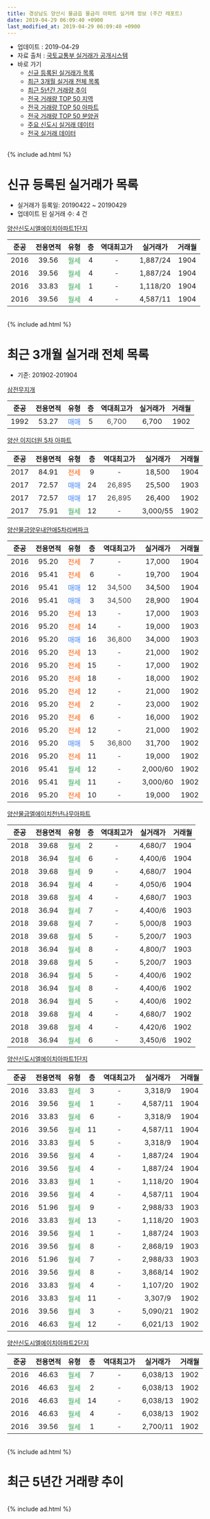 ```yaml
---
title: 경상남도 양산시 물금읍 물금리 아파트 실거래 정보 (주간 레포트)
date: 2019-04-29 06:09:40 +0900
last_modified_at: 2019-04-29 06:09:40 +0900
---
```


* 업데이트 : 2019-04-29
* 자료 출처 : [국토교통부 실거래가 공개시스템](http://rt.molit.go.kr)
* 바로 가기
    * [신규 등록된 실거래가 목록](#신규-등록된-실거래가-목록)
    * [최근 3개월 실거래 전체 목록](#최근-3개월-실거래-전체-목록)
    * [최근 5년간 거래량 추이](#최근-5년간-거래량-추이)
    * [전국 거래량 TOP 50 지역](https://inasie.github.io/apt-trade-info/최근-3개월-전국에서-가장-거래가-많이-발생한-지역)
    * [전국 거래량 TOP 50 아파트](https://inasie.github.io/apt-trade-info/최근-3개월-전국에서-가장-거래가-많이-발생한-아파트)
    * [전국 거래량 TOP 50 분양권](https://inasie.github.io/apt-trade-info/최근-3개월-전국에서-가장-거래가-많이-발생한-분양권)
    * [주요 신도시 실거래 데이터](https://inasie.github.io/apt-trade-info/주요-신도시)
    * [전국 실거래 데이터](https://inasie.github.io/apt-trade-info/전국)
<br>
{% include ad.html %}
<br>

# 신규 등록된 실거래가 목록
* 실거래가 등록일: 20190422 ~ 20190429
* 업데이트 된 실거래 수: 4 건


[양산신도시엘에이치아파트1단지](https://search.naver.com/search.naver?query=%EA%B2%BD%EC%83%81%EB%82%A8%EB%8F%84+%EC%96%91%EC%82%B0%EC%8B%9C+%EB%AC%BC%EA%B8%88%EC%9D%8D+%EB%AC%BC%EA%B8%88%EB%A6%AC+%EC%96%91%EC%82%B0%EC%8B%A0%EB%8F%84%EC%8B%9C%EC%97%98%EC%97%90%EC%9D%B4%EC%B9%98%EC%95%84%ED%8C%8C%ED%8A%B81%EB%8B%A8%EC%A7%80)

|준공|전용면적|유형|층|역대최고가|실거래가|거래월|
|:---:|:---:|:---:|:---:|:---:|:---:|:---:|
|2016|39.56|<span style="color:#34a853">월세</span>|4|<span style="color:#444444">-</span>|1,887/24|1904|
|2016|39.56|<span style="color:#34a853">월세</span>|4|<span style="color:#444444">-</span>|1,887/24|1904|
|2016|33.83|<span style="color:#34a853">월세</span>|1|<span style="color:#444444">-</span>|1,118/20|1904|
|2016|39.56|<span style="color:#34a853">월세</span>|4|<span style="color:#444444">-</span>|4,587/11|1904|


<br>
{% include ad.html %}
<br>

# 최근 3개월 실거래 전체 목록
* 기준: 201902-201904


[삼전무지개](https://search.naver.com/search.naver?query=%EA%B2%BD%EC%83%81%EB%82%A8%EB%8F%84+%EC%96%91%EC%82%B0%EC%8B%9C+%EB%AC%BC%EA%B8%88%EC%9D%8D+%EB%AC%BC%EA%B8%88%EB%A6%AC+%EC%82%BC%EC%A0%84%EB%AC%B4%EC%A7%80%EA%B0%9C)

|준공|전용면적|유형|층|역대최고가|실거래가|거래월|
|:---:|:---:|:---:|:---:|:---:|:---:|:---:|
|1992|53.27|<span style="color:#4285f3">매매</span>|5|<span style="color:#444444">6,700</span>|6,700|1902|

[양산 이지더원 5차 아파트](https://search.naver.com/search.naver?query=%EA%B2%BD%EC%83%81%EB%82%A8%EB%8F%84+%EC%96%91%EC%82%B0%EC%8B%9C+%EB%AC%BC%EA%B8%88%EC%9D%8D+%EB%AC%BC%EA%B8%88%EB%A6%AC+%EC%96%91%EC%82%B0+%EC%9D%B4%EC%A7%80%EB%8D%94%EC%9B%90+5%EC%B0%A8+%EC%95%84%ED%8C%8C%ED%8A%B8)

|준공|전용면적|유형|층|역대최고가|실거래가|거래월|
|:---:|:---:|:---:|:---:|:---:|:---:|:---:|
|2017|84.91|<span style="color:#ff5a00">전세</span>|9|<span style="color:#444444">-</span>|18,500|1904|
|2017|72.57|<span style="color:#4285f3">매매</span>|24|<span style="color:#444444">26,895</span>|25,500|1903|
|2017|72.57|<span style="color:#4285f3">매매</span>|17|<span style="color:#444444">26,895</span>|26,400|1902|
|2017|75.91|<span style="color:#34a853">월세</span>|12|<span style="color:#444444">-</span>|3,000/55|1902|

[양산물금양우내안애5차리버파크](https://search.naver.com/search.naver?query=%EA%B2%BD%EC%83%81%EB%82%A8%EB%8F%84+%EC%96%91%EC%82%B0%EC%8B%9C+%EB%AC%BC%EA%B8%88%EC%9D%8D+%EB%AC%BC%EA%B8%88%EB%A6%AC+%EC%96%91%EC%82%B0%EB%AC%BC%EA%B8%88%EC%96%91%EC%9A%B0%EB%82%B4%EC%95%88%EC%95%A05%EC%B0%A8%EB%A6%AC%EB%B2%84%ED%8C%8C%ED%81%AC)

|준공|전용면적|유형|층|역대최고가|실거래가|거래월|
|:---:|:---:|:---:|:---:|:---:|:---:|:---:|
|2016|95.20|<span style="color:#ff5a00">전세</span>|7|<span style="color:#444444">-</span>|17,000|1904|
|2016|95.41|<span style="color:#ff5a00">전세</span>|6|<span style="color:#444444">-</span>|19,700|1904|
|2016|95.41|<span style="color:#4285f3">매매</span>|12|<span style="color:#444444">34,500</span>|34,500|1904|
|2016|95.41|<span style="color:#4285f3">매매</span>|3|<span style="color:#444444">34,500</span>|28,900|1904|
|2016|95.20|<span style="color:#ff5a00">전세</span>|13|<span style="color:#444444">-</span>|17,000|1903|
|2016|95.20|<span style="color:#ff5a00">전세</span>|14|<span style="color:#444444">-</span>|19,000|1903|
|2016|95.20|<span style="color:#4285f3">매매</span>|16|<span style="color:#444444">36,800</span>|34,000|1903|
|2016|95.20|<span style="color:#ff5a00">전세</span>|13|<span style="color:#444444">-</span>|21,000|1902|
|2016|95.20|<span style="color:#ff5a00">전세</span>|15|<span style="color:#444444">-</span>|17,000|1902|
|2016|95.20|<span style="color:#ff5a00">전세</span>|18|<span style="color:#444444">-</span>|18,000|1902|
|2016|95.20|<span style="color:#ff5a00">전세</span>|12|<span style="color:#444444">-</span>|21,000|1902|
|2016|95.20|<span style="color:#ff5a00">전세</span>|2|<span style="color:#444444">-</span>|23,000|1902|
|2016|95.20|<span style="color:#ff5a00">전세</span>|6|<span style="color:#444444">-</span>|16,000|1902|
|2016|95.20|<span style="color:#ff5a00">전세</span>|12|<span style="color:#444444">-</span>|21,000|1902|
|2016|95.20|<span style="color:#4285f3">매매</span>|5|<span style="color:#444444">36,800</span>|31,700|1902|
|2016|95.20|<span style="color:#ff5a00">전세</span>|11|<span style="color:#444444">-</span>|19,000|1902|
|2016|95.41|<span style="color:#34a853">월세</span>|12|<span style="color:#444444">-</span>|2,000/60|1902|
|2016|95.41|<span style="color:#34a853">월세</span>|11|<span style="color:#444444">-</span>|3,000/60|1902|
|2016|95.20|<span style="color:#ff5a00">전세</span>|10|<span style="color:#444444">-</span>|19,000|1902|

[양산물금엘에이치천년나무아파트](https://search.naver.com/search.naver?query=%EA%B2%BD%EC%83%81%EB%82%A8%EB%8F%84+%EC%96%91%EC%82%B0%EC%8B%9C+%EB%AC%BC%EA%B8%88%EC%9D%8D+%EB%AC%BC%EA%B8%88%EB%A6%AC+%EC%96%91%EC%82%B0%EB%AC%BC%EA%B8%88%EC%97%98%EC%97%90%EC%9D%B4%EC%B9%98%EC%B2%9C%EB%85%84%EB%82%98%EB%AC%B4%EC%95%84%ED%8C%8C%ED%8A%B8)

|준공|전용면적|유형|층|역대최고가|실거래가|거래월|
|:---:|:---:|:---:|:---:|:---:|:---:|:---:|
|2018|39.68|<span style="color:#34a853">월세</span>|2|<span style="color:#444444">-</span>|4,680/7|1904|
|2018|36.94|<span style="color:#34a853">월세</span>|6|<span style="color:#444444">-</span>|4,400/6|1904|
|2018|39.68|<span style="color:#34a853">월세</span>|9|<span style="color:#444444">-</span>|4,680/7|1904|
|2018|36.94|<span style="color:#34a853">월세</span>|4|<span style="color:#444444">-</span>|4,050/6|1904|
|2018|39.68|<span style="color:#34a853">월세</span>|4|<span style="color:#444444">-</span>|4,680/7|1903|
|2018|36.94|<span style="color:#34a853">월세</span>|7|<span style="color:#444444">-</span>|4,400/6|1903|
|2018|39.68|<span style="color:#34a853">월세</span>|7|<span style="color:#444444">-</span>|5,000/8|1903|
|2018|39.68|<span style="color:#34a853">월세</span>|5|<span style="color:#444444">-</span>|5,200/7|1903|
|2018|36.94|<span style="color:#34a853">월세</span>|8|<span style="color:#444444">-</span>|4,800/7|1903|
|2018|39.68|<span style="color:#34a853">월세</span>|5|<span style="color:#444444">-</span>|5,200/7|1903|
|2018|36.94|<span style="color:#34a853">월세</span>|5|<span style="color:#444444">-</span>|4,400/6|1902|
|2018|36.94|<span style="color:#34a853">월세</span>|8|<span style="color:#444444">-</span>|4,400/6|1902|
|2018|36.94|<span style="color:#34a853">월세</span>|5|<span style="color:#444444">-</span>|4,400/6|1902|
|2018|39.68|<span style="color:#34a853">월세</span>|4|<span style="color:#444444">-</span>|4,680/7|1902|
|2018|39.68|<span style="color:#34a853">월세</span>|4|<span style="color:#444444">-</span>|4,420/6|1902|
|2018|36.94|<span style="color:#34a853">월세</span>|6|<span style="color:#444444">-</span>|3,450/6|1902|

[양산신도시엘에이치아파트1단지](https://search.naver.com/search.naver?query=%EA%B2%BD%EC%83%81%EB%82%A8%EB%8F%84+%EC%96%91%EC%82%B0%EC%8B%9C+%EB%AC%BC%EA%B8%88%EC%9D%8D+%EB%AC%BC%EA%B8%88%EB%A6%AC+%EC%96%91%EC%82%B0%EC%8B%A0%EB%8F%84%EC%8B%9C%EC%97%98%EC%97%90%EC%9D%B4%EC%B9%98%EC%95%84%ED%8C%8C%ED%8A%B81%EB%8B%A8%EC%A7%80)

|준공|전용면적|유형|층|역대최고가|실거래가|거래월|
|:---:|:---:|:---:|:---:|:---:|:---:|:---:|
|2016|33.83|<span style="color:#34a853">월세</span>|3|<span style="color:#444444">-</span>|3,318/9|1904|
|2016|39.56|<span style="color:#34a853">월세</span>|1|<span style="color:#444444">-</span>|4,587/11|1904|
|2016|33.83|<span style="color:#34a853">월세</span>|6|<span style="color:#444444">-</span>|3,318/9|1904|
|2016|39.56|<span style="color:#34a853">월세</span>|11|<span style="color:#444444">-</span>|4,587/11|1904|
|2016|33.83|<span style="color:#34a853">월세</span>|5|<span style="color:#444444">-</span>|3,318/9|1904|
|2016|39.56|<span style="color:#34a853">월세</span>|4|<span style="color:#444444">-</span>|1,887/24|1904|
|2016|39.56|<span style="color:#34a853">월세</span>|4|<span style="color:#444444">-</span>|1,887/24|1904|
|2016|33.83|<span style="color:#34a853">월세</span>|1|<span style="color:#444444">-</span>|1,118/20|1904|
|2016|39.56|<span style="color:#34a853">월세</span>|4|<span style="color:#444444">-</span>|4,587/11|1904|
|2016|51.96|<span style="color:#34a853">월세</span>|9|<span style="color:#444444">-</span>|2,988/33|1903|
|2016|33.83|<span style="color:#34a853">월세</span>|13|<span style="color:#444444">-</span>|1,118/20|1903|
|2016|39.56|<span style="color:#34a853">월세</span>|1|<span style="color:#444444">-</span>|1,887/24|1903|
|2016|39.56|<span style="color:#34a853">월세</span>|8|<span style="color:#444444">-</span>|2,868/19|1903|
|2016|51.96|<span style="color:#34a853">월세</span>|7|<span style="color:#444444">-</span>|2,988/33|1903|
|2016|39.56|<span style="color:#34a853">월세</span>|8|<span style="color:#444444">-</span>|3,868/14|1902|
|2016|33.83|<span style="color:#34a853">월세</span>|4|<span style="color:#444444">-</span>|1,107/20|1902|
|2016|33.83|<span style="color:#34a853">월세</span>|11|<span style="color:#444444">-</span>|3,307/9|1902|
|2016|39.56|<span style="color:#34a853">월세</span>|3|<span style="color:#444444">-</span>|5,090/21|1902|
|2016|46.63|<span style="color:#34a853">월세</span>|12|<span style="color:#444444">-</span>|6,021/13|1902|


<script async src="//pagead2.googlesyndication.com/pagead/js/adsbygoogle.js"></script>
<!-- 기본 -->
<ins class="adsbygoogle"
     style="display:block"
     data-ad-client="ca-pub-2446590836940007"
     data-ad-slot="1659523306"
     data-ad-format="auto"
     data-full-width-responsive="true"></ins>
<script>
(adsbygoogle = window.adsbygoogle || []).push({});
</script>


[양산신도시엘에이치아파트2단지](https://search.naver.com/search.naver?query=%EA%B2%BD%EC%83%81%EB%82%A8%EB%8F%84+%EC%96%91%EC%82%B0%EC%8B%9C+%EB%AC%BC%EA%B8%88%EC%9D%8D+%EB%AC%BC%EA%B8%88%EB%A6%AC+%EC%96%91%EC%82%B0%EC%8B%A0%EB%8F%84%EC%8B%9C%EC%97%98%EC%97%90%EC%9D%B4%EC%B9%98%EC%95%84%ED%8C%8C%ED%8A%B82%EB%8B%A8%EC%A7%80)

|준공|전용면적|유형|층|역대최고가|실거래가|거래월|
|:---:|:---:|:---:|:---:|:---:|:---:|:---:|
|2016|46.63|<span style="color:#34a853">월세</span>|7|<span style="color:#444444">-</span>|6,038/13|1902|
|2016|46.63|<span style="color:#34a853">월세</span>|2|<span style="color:#444444">-</span>|6,038/13|1902|
|2016|46.63|<span style="color:#34a853">월세</span>|14|<span style="color:#444444">-</span>|6,038/13|1902|
|2016|46.63|<span style="color:#34a853">월세</span>|4|<span style="color:#444444">-</span>|6,038/13|1902|
|2016|39.56|<span style="color:#34a853">월세</span>|1|<span style="color:#444444">-</span>|2,700/11|1902|


<br>
{% include ad.html %}
<br>

# 최근 5년간 거래량 추이


<div style="width:100%;">
    <canvas id="deal_progress" height="200"></canvas>
</div>

<script>
new Chart(document.getElementById("deal_progress"), {
    type: 'line',
    data: {
        labels: ['201404','201405','201406','201407','201408','201409','201410','201411','201412','201501','201502','201503','201504','201505','201506','201507','201508','201509','201510','201511','201512','201601','201602','201603','201604','201605','201606','201607','201608','201609','201610','201611','201612','201701','201702','201703','201704','201705','201706','201707','201708','201709','201710','201711','201712','201801','201802','201803','201804','201805','201806','201807','201808','201809','201810','201811','201812','201901','201902','201903','201904'],
        datasets: [{
            label: '매매',
            pointRadius: 1,
            data: [0, 0, 3, 2, 0, 0, 2, 0, 1, 1, 1, 4, 1, 0, 0, 0, 1, 4, 1, 1, 0, 0, 0, 0, 3, 3, 1, 0, 1, 1, 0, 1, 1, 2, 1, 2, 2, 2, 3, 4, 2, 2, 4, 6, 1, 17, 19, 9, 0, 1, 0, 3, 2, 3, 3, 2, 0, 5, 3, 2, 2],
            borderColor: "rgba(255, 201, 14, 1)",
            backgroundColor: "rgba(255, 201, 14, 0.5)",
            fill: false,
            lineTension: 0
        },{
            label: '전월세',
            pointRadius: 1,
            data: [0, 0, 2, 1, 0, 0, 0, 0, 0, 0, 0, 1, 1, 0, 1, 0, 0, 0, 0, 0, 0, 0, 2, 15, 68, 22, 34, 16, 7, 2, 1, 0, 28, 19, 17, 17, 14, 14, 8, 3, 37, 30, 29, 26, 21, 15, 8, 6, 71, 57, 17, 16, 27, 17, 10, 14, 15, 40, 28, 13, 16],
            borderColor: "rgba(0, 141, 185, 1)",
            backgroundColor: "rgba(0, 141, 185, 0.5)",
            fill: false,
            lineTension: 0
        }
        ]
    },
    options: {
        responsive: true,
        title: {
            display: false
        },
        tooltips: {
            mode: 'index',
            intersect: false
        },
        hover: {
            mode: 'nearest',
            intersect: true
        },
        scales: {
            xAxes: [{
                display: true,
                scaleLabel: {
                    display: true,
                    labelString: '년/월'
                }
            }],
            yAxes: [{
                display: true,
                ticks: {
                    suggestedMin: 0,
                },
                scaleLabel: {
                    display: true,
                    labelString: '실거래 수'
                }
            }]
        }
    }
});

</script>


<br>
{% include ad.html %}
<br>

